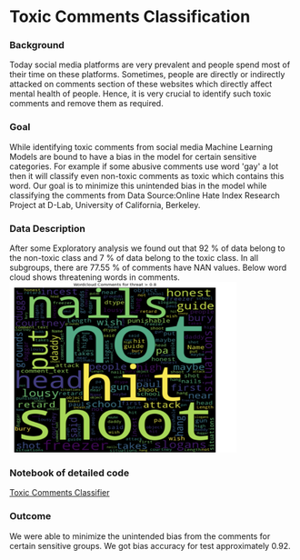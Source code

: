 # Toxic Comments Classification

### Background
Today social media platforms are very prevalent and people spend most of their time on these platforms. Sometimes, people are directly or indirectly attacked on comments section of these websites which directly affect mental health of people. Hence, it is very crucial to identify such toxic comments and remove them as required.

### Goal
While identifying toxic comments from social media Machine Learning Models are bound to have a bias in the model for certain sensitive categories. For example if some abusive comments use word 'gay' a lot then it will classify even non-toxic comments as toxic which contains this word. Our goal is to minimize this unintended bias in the model while classifying the comments from Data Source:Online Hate Index Research Project at D-Lab, University of California, Berkeley.

### Data Description

After some Exploratory analysis we found out that 92 % of data belong to the non-toxic class and 7 % of data belong to the toxic class. In all subgroups, there are 77.55 % of comments have NAN values. Below word cloud shows threatening words in comments.
<img src='https://github.com/karishmachauhan/ToxicCommentsClassification/blob/main/Screen%20Shot%202022-06-29%20at%207.40.47%20PM.png' alt='Word Cloud' height="300" width="400">


### Notebook of detailed code
<a href='https://github.com/karishmachauhan/ToxicCommentsClassification/blob/main/LSTMandGRU.ipynb'>Toxic Comments Classifier </a>

### Outcome
We were able to minimize the unintended bias from the comments for certain sensitive groups. We got bias accuracy for test approximately 0.92.
